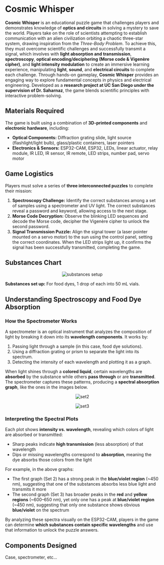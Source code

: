 # Cosmic Whisper
**Cosmic Whisper** is an educational puzzle game that challenges players and demonstrates knowledge of **optics and circuits** in solving a mystery to save the world. Players take on the role of scientists attempting to establish communication with an alien civilization orbiting a chaotic three-star system, drawing inspiration from the _Three-Body Problem_. To achieve this, they must overcome scientific challenges and successfully transmit a signal, which involves with **light absorption and transmission**, **spectroscopy**, **optical encoding/deciphering (Morse code & Vigenère cipher)**, and **light intensity modulation** to create an immersive learning experience, manipulating **light**, **sound**, and **electrical circuits** to complete each challenge. Through hands-on gameplay, **Cosmic Whisper** provides an engaging way to explore fundamental concepts in physics and electrical engineering. Developed as a **research project at UC San Diego under the supervision of Dr. Saharnaz**, the game blends scientific principles with interactive problem-solving.

## Materials Required
The game is built using a combination of **3D-printed components** and **electronic hardware**, including:
- **Optical Components:** Diffraction grating slide, light source (flashlight/light bulb), glass/plastic containers, laser pointers
- **Electronics & Sensors:** ESP32-CAM, ESP32, LEDs, linear actuator, relay module, IR LED, IR sensor, IR remote, LED strips, number pad, servo motor

## Game Logistics
Players must solve a series of **three interconnected puzzles** to complete their mission:

1. **Spectroscopy Challenge:** Identify the correct substances among a set of samples using a spectrometer and UV light. The correct substances reveal a password and keyword, allowing access to the next stage.
2. **Morse Code Decryption:** Observe the blinking LED sequences and decode the Morse code, decipher the Vigenère cipher to unlock the second password.
3. **Signal Transmission Puzzle:** Align the signal tower (a laser pointer mounted on a servo motor) to the sun using the control panel, setting the correct coordinates. When the LED strips light up, it confirms the signal has been successfully transmitted, completing the game.

## Substances Chart
<p align="center">
  <img src="images/substances_chart.png" alt="substances setup">
</p>

**Substances set up:** For food dyes, 1 drop of each into 50 mL vials.

## Understanding Spectroscopy and Food Dye Absorption
### How the Spectrometer Works
A spectrometer is an optical instrument that analyzes the composition of light by breaking it down into its **wavelength components**. It works by:
1. Passing light through a sample (in this case, food dye solutions).
2. Using a diffraction grating or prism to separate the light into its spectrum.
3. Detecting the intensity of each wavelength and plotting it as a graph.

When light shines through a **colored liquid**, certain wavelengths are **absorbed** by the substance while others **pass through** or are **transmitted**. The spectrometer captures these patterns, producing a **spectral absorption graph**, like the ones in the images below.

<p align="center">
  <img src="images/set2.png" alt="set2">
</p>

<p align="center">
  <img src="images/set3.png" alt="set3">
</p>

### Interpreting the Spectral Plots
Each plot shows **intensity vs. wavelength**, revealing which colors of light are absorbed or transmitted:
- Sharp peaks indicate **high transmission** (less absorption) of that wavelength
- Dips or missing wavelengths correspond to **absorption**, meaning the dye absorbs those colors from the light

For example, in the above graphs: 
- The first graph (Set 2) has a strong peak in the **blue/violet region** (~450 nm), suggesting that one of the substances absorbs less blue light and transmits it more
- The second graph (Set 3) has broader peaks in the **red** and **yellow regions** (~600–650 nm), yet only one has a peak at **blue/violet region** (~450 nm), suggesting that only one substance shows obvious **blue/violet** on the spectrum

By analyzing these spectra visually on the ESP32-CAM, players in the game can determine **which substances contain specific wavelengths** and use that information to unlock the puzzle answers.

## Components Designed
Case, spectrometer, etc...
